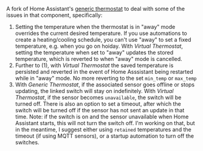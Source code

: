 A fork of Home Assistant's [generic thermostat](https://www.home-assistant.io/components/generic_thermostat/) to deal 
with some of the issues in that component, specifically:

1. Setting the temperature when the thermostat is in "away" mode overrides the current desired temperature. 
If you use automations to create a heating/cooling schedule, you can't use "away" to set a fixed temperature, 
e.g. when you go on hoiday. With *Virtual Thermostat*, setting the temperature when set to "away" updates the
stored temperature, which is reverted to when "away" mode is cancelled.
2. Further to (1), with *Virtual Thermostat* the saved temperature is persisted and reverted in the event of Home 
Asssistant being restarted while in "away" mode. No more reverting to the set `min_temp` or `max_temp`
3. With *Generic Thermostat*, if the associated sensor goes offline or stops updating, the linked switch will stay on 
indefinitely. With *Virtual Thermostat*, if the sensor becomes `unavailable`, the switch will be turned off. There is
also an option to set a timeout, after which the switch will be turned off if the sensor has not sent an update in that 
time. Note: if the switch is on and the sensor unavailable when Home Assistant starts, this will not turn the switch 
off. I'm working on that, but in the meantime, I suggest either using `retained` temperatures and the timeout (if using 
MQTT sensors), or a startup automation to turn off the switches.

 